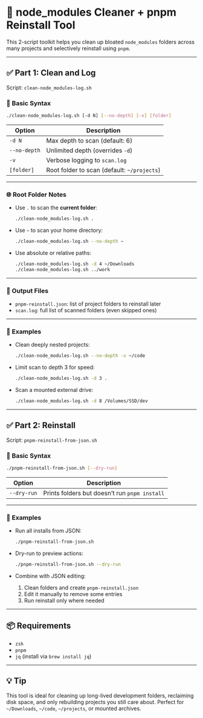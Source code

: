 # 🧹 node_modules Cleaner + pnpm Reinstall Tool

This 2-script toolkit helps you clean up bloated `node_modules` folders across many projects and selectively reinstall using `pnpm`.

---

## ✅ Part 1: Clean and Log  
Script: `clean-node_modules-log.sh`

### 🔧 Basic Syntax
```bash
./clean-node_modules-log.sh [-d N] [--no-depth] [-v] [folder]
```

| Option         | Description                                      |
|----------------|--------------------------------------------------|
| `-d N`         | Max depth to scan (default: 6)                   |
| `--no-depth`   | Unlimited depth (overrides `-d`)                 |
| `-v`           | Verbose logging to `scan.log`                    |
| `[folder]`     | Root folder to scan (default: `~/projects`)      |

---

### 🌐 Root Folder Notes

- Use `.` to scan the **current folder**:
  ```bash
  ./clean-node_modules-log.sh .
  ```
- Use `~` to scan your home directory:
  ```bash
  ./clean-node_modules-log.sh --no-depth ~
  ```
- Use absolute or relative paths:
  ```bash
  ./clean-node_modules-log.sh -d 4 ~/Downloads
  ./clean-node_modules-log.sh ../work
  ```

---

### 📁 Output Files

- `pnpm-reinstall.json`: list of project folders to reinstall later
- `scan.log`: full list of scanned folders (even skipped ones)

---

### 🧪 Examples

- Clean deeply nested projects:
  ```bash
  ./clean-node_modules-log.sh --no-depth -v ~/code
  ```

- Limit scan to depth 3 for speed:
  ```bash
  ./clean-node_modules-log.sh -d 3 .
  ```

- Scan a mounted external drive:
  ```bash
  ./clean-node_modules-log.sh -d 8 /Volumes/SSD/dev
  ```

---

## ✅ Part 2: Reinstall  
Script: `pnpm-reinstall-from-json.sh`

### 🔧 Basic Syntax
```bash
./pnpm-reinstall-from-json.sh [--dry-run]
```

| Option         | Description                                      |
|----------------|--------------------------------------------------|
| `--dry-run`    | Prints folders but doesn’t run `pnpm install`    |

---

### 🧪 Examples

- Run all installs from JSON:
  ```bash
  ./pnpm-reinstall-from-json.sh
  ```

- Dry-run to preview actions:
  ```bash
  ./pnpm-reinstall-from-json.sh --dry-run
  ```

- Combine with JSON editing:
  1. Clean folders and create `pnpm-reinstall.json`
  2. Edit it manually to remove some entries
  3. Run reinstall only where needed

---

## 📦 Requirements

- `zsh`
- `pnpm`
- `jq` (install via `brew install jq`)

---

## 💡 Tip

This tool is ideal for cleaning up long-lived development folders, reclaiming disk space, and only rebuilding projects you still care about. Perfect for `~/Downloads`, `~/code`, `~/projects`, or mounted archives.